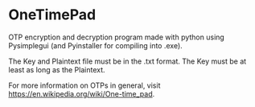 # OneTimePad
OTP encryption and decryption program made with python using Pysimplegui (and Pyinstaller for compiling into .exe). 

The Key and Plaintext file must be in the .txt format. The Key must be at least as long as the Plaintext. 

For more information on OTPs in general, visit https://en.wikipedia.org/wiki/One-time_pad.
